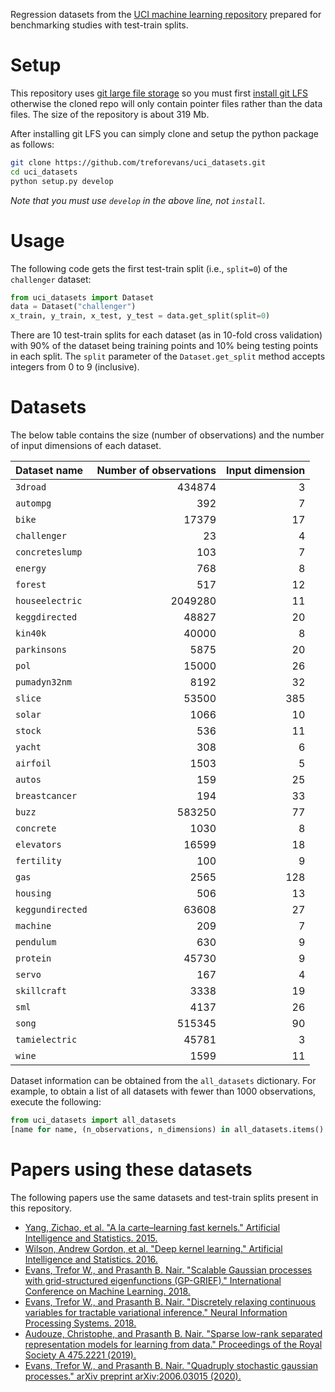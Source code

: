 Regression datasets from the [UCI machine learning repository](https://archive.ics.uci.edu) prepared for benchmarking studies with test-train splits.

# Setup
This repository uses [git large file storage](https://git-lfs.github.com/) so you must first [install git LFS](https://github.com/git-lfs/git-lfs/wiki/Installation) otherwise the cloned repo will only contain pointer files rather than the data files.
The size of the repository is about 319 Mb.

After installing git LFS you can simply clone and setup the python package as follows:
```bash
git clone https://github.com/treforevans/uci_datasets.git
cd uci_datasets
python setup.py develop
```
*Note that you must use `develop` in the above line, not `install`.*

# Usage
The following code gets the first test-train split (i.e., `split=0`) of the `challenger` dataset:
```python
from uci_datasets import Dataset
data = Dataset("challenger")
x_train, y_train, x_test, y_test = data.get_split(split=0)
```
There are 10 test-train splits for each dataset (as in 10-fold cross validation) with 90% of the dataset being training points and 10% being testing points in each split.
The `split` parameter of the `Dataset.get_split` method accepts integers from 0 to 9 (inclusive).
<!-- The dataset can be retrieved by the name of its respective folder in the repository. -->

# Datasets
The below table contains the size (number of observations) and the number of input dimensions of each dataset.

| Dataset name | Number of observations | Input dimension |
| :---         |     ---:      |          ---: |
| `3droad`  |  434874  |  3           |
| `autompg`  |  392  |  7             |
| `bike`  |  17379  |  17             |
| `challenger`  |  23  |  4           |
| `concreteslump`  |  103  |  7       |
| `energy`  |  768  |  8              |
| `forest`  |  517  |  12             |
| `houseelectric`  |  2049280  |  11  |
| `keggdirected`  |  48827  |  20     |
| `kin40k`  |  40000  |  8            |
| `parkinsons`  |  5875  |  20        |
| `pol`  |  15000  |  26              |
| `pumadyn32nm`  |  8192  |  32       |
| `slice`  |  53500  |  385           |
| `solar`  |  1066  |  10             |
| `stock`  |  536  |  11              |
| `yacht`  |  308  |  6               |
| `airfoil`  |  1503  |  5            |
| `autos`  |  159  |  25              |
| `breastcancer`  |  194  |  33       |
| `buzz`  |  583250  |  77            |
| `concrete`  |  1030  |  8           |
| `elevators`  |  16599  |  18        |
| `fertility`  |  100  |  9           |
| `gas`  |  2565  |  128              |
| `housing`  |  506  |  13            |
| `keggundirected`  |  63608  |  27   |
| `machine`  |  209  |  7             |
| `pendulum`  |  630  |  9            |
| `protein`  |  45730  |  9           |
| `servo`  |  167  |  4               |
| `skillcraft`  |  3338  |  19        |
| `sml`  |  4137  |  26               |
| `song`  |  515345  |  90            |
| `tamielectric`  |  45781  |  3      |
| `wine`  |  1599  |  11              |

Dataset information can be obtained from the `all_datasets` dictionary.
For example, to obtain a list of all datasets with fewer than 1000 observations, execute the following:
```python
from uci_datasets import all_datasets
[name for name, (n_observations, n_dimensions) in all_datasets.items() if n_observations < 1000]
```
# Papers using these datasets
The following papers use the same datasets and test-train splits present in this repository.
* [Yang, Zichao, et al. "A la carte–learning fast kernels." Artificial Intelligence and Statistics. 2015.](https://proceedings.mlr.press/v38/yang15b.html)
* [Wilson, Andrew Gordon, et al. "Deep kernel learning." Artificial Intelligence and Statistics. 2016.](https://proceedings.mlr.press/v51/wilson16.html)
* [Evans, Trefor W., and Prasanth B. Nair. "Scalable Gaussian processes with grid-structured eigenfunctions (GP-GRIEF)." International Conference on Machine Learning. 2018.](https://arxiv.org/abs/1807.02125)
* [Evans, Trefor W., and Prasanth B. Nair. "Discretely relaxing continuous variables for tractable variational inference." Neural Information Processing Systems. 2018.](https://arxiv.org/abs/1809.04279)
* [Audouze, Christophe, and Prasanth B. Nair. "Sparse low-rank separated representation models for learning from data." Proceedings of the Royal Society A 475.2221 (2019).](https://royalsocietypublishing.org/doi/full/10.1098/rspa.2018.0490)
* [Evans, Trefor W., and Prasanth B. Nair. "Quadruply stochastic gaussian processes." arXiv preprint arXiv:2006.03015 (2020).](https://arxiv.org/abs/2006.03015)

